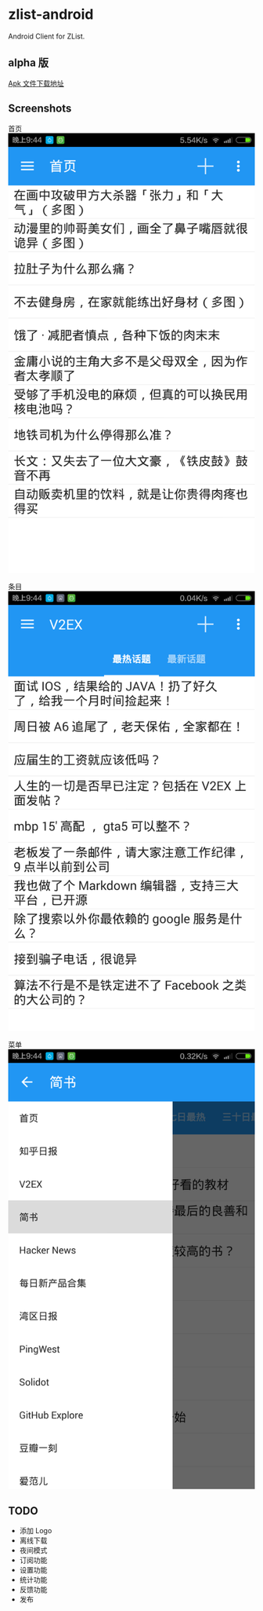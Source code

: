 # zlist-android
Android Client for ZList.

## alpha 版

[Apk 文件下载地址](doc/demo/zlist.apk)

## Screenshots

首页
![首页](doc/screenshots/index.png)

条目
![v2ex](doc/screenshots/item.png)

菜单
![菜单](doc/screenshots/menu.png)

## TODO
- 添加 Logo
- 离线下载
- 夜间模式
- 订阅功能
- 设置功能
- 统计功能
- 反馈功能
- 发布
